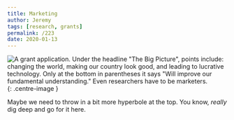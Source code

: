 ```yaml
---
title: Marketing
author: Jeremy
tags: [research, grants]
permalink: /223
date: 2020-01-13
---
```


![A grant application. Under the headline "The Big Picture", points include: changing the world, making our country look good, and leading to lucrative technology. Only at the bottom in parentheses it says "Will improve our fundamental understanding." Even researchers have to be marketers.](https://res.cloudinary.com/dh3hm8pb7/image/upload/c_scale,q_auto:best,w_615/v1535842782/Handwaving/Published/Marketing.png){: .centre-image }

Maybe we need to throw in a bit more hyperbole at the top. You know, *really* dig deep and go for it here.
